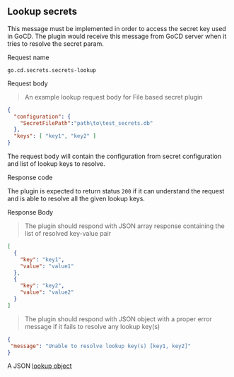 ## Lookup secrets

This message must be implemented in order to access the secret key used in GoCD. The plugin would receive this message from GoCD server when it tries to resolve the secret param.

<p class='request-name-heading'>Request name</p>

`go.cd.secrets.secrets-lookup`

<p class='request-body-heading'>Request body</p>

> An example lookup request body for File based secret plugin

```json
{
  "configuration": {
    "SecretFilePath":"path\to\test_secrets.db"
  },
  "keys": [ "key1", "key2" ]
}
```

The request body will contain the configuration from secret configuration and list of lookup keys to resolve.

<p class='response-code-heading'>Response code</p>

The plugin is expected to return status `200` if it can understand the request and is able to resolve all the given lookup keys.

<p class='response-body-heading'>Response Body</p>

> The plugin should respond with JSON array response containing the list of resolved key-value pair

```json
[
  {
    "key": "key1",
    "value": "value1"
  },
  {
    "key": "key2",
    "value": "value2"
  }
]
```

> The plugin should respond with JSON object with a proper error message if it fails to resolve any lookup key(s)

```json
{
 "message": "Unable to resolve lookup key(s) [key1, key2]"
}
```

A JSON [lookup object](#the-lookup-response-object)
